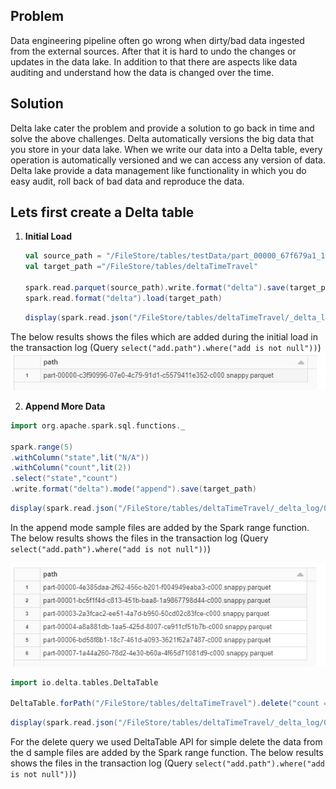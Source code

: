 ## Problem
Data engineering pipeline often go wrong when dirty/bad data ingested from the external sources. After that it is hard to undo the changes or updates in the data lake. In addition to that there are aspects like data auditing and understand how the data is changed over the time.

## Solution

Delta lake cater the problem and provide a solution to go back in time and solve the above challenges. Delta automatically versions the big data that you store in your data lake. When we write our data into a Delta table, every operation is automatically versioned and we can access any version of data. Delta lake provide a data management like functionality in which you do easy audit, roll back of bad data and reproduce the data.

## Lets first create a Delta table

 1. **Initial Load** 

	```scala
	val source_path = "/FileStore/tables/testData/part_00000_67f679a1_1d91_4571_9d54_54ab84497267_c000_snappy.parquet"
	val target_path ="/FileStore/tables/deltaTimeTravel"

	spark.read.parquet(source_path).write.format("delta").save(target_path)
	spark.read.format("delta").load(target_path)
	```
	```scala
	display(spark.read.json("/FileStore/tables/deltaTimeTravel/_delta_log/00000000000000000000.json").select("add.path").where("add is not null"))
	```
The below results shows the files which are added during the initial load in the transaction log (Query `select("add.path").where("add is not null"))`)
	![Delta lake](https://github.com/gurditsingh/blog/blob/gh-pages/_screenshots/dl_ep5_tt3.JPG?raw=true)

 2. **Append More Data**
```scala
import org.apache.spark.sql.functions._

spark.range(5)
.withColumn("state",lit("N/A"))
.withColumn("count",lit(2))
.select("state","count")
.write.format("delta").mode("append").save(target_path)
```
```scala
display(spark.read.json("/FileStore/tables/deltaTimeTravel/_delta_log/00000000000000000001.json").select("add.path").where("add is not null"))
```
In the append mode sample files are added by the Spark range function. The below results shows the files in the transaction log (Query `select("add.path").where("add is not null"))`)

![Delta lake](https://github.com/gurditsingh/blog/blob/gh-pages/_screenshots/dl_ep5_tt4.JPG?raw=true)


```scala
import io.delta.tables.DeltaTable

DeltaTable.forPath("/FileStore/tables/deltaTimeTravel").delete("count == 2")
```
```scala
display(spark.read.json("/FileStore/tables/deltaTimeTravel/_delta_log/00000000000000000002.json").select("remove.path").where("remove is not null"))
```
For the delete query we used DeltaTable API for simple delete the data from the d sample files are added by the Spark range function. The below results shows the files in the transaction log (Query `select("add.path").where("add is not null"))`)

<!--stackedit_data:
eyJoaXN0b3J5IjpbLTE5MzI0Njc5MzYsLTE3MzUyNzI3MjMsLT
E0MTIyMTYxMCwxMTE4NzM0OTEsMTk2NjUxNjc2OSw4NTEzNTcx
MDIsLTE1NTc4MzE2NjksLTEyMTU2OTQyMTMsLTE0MzExMDMyOD
IsLTE3MjA0MzAzOTIsLTIwODg3NDY2MTIsLTE1NzQ2Mjg2MjEs
LTc2NjQ1MDE2NCw4NjU1Njc2NjIsNTIzMjEyNzQ3LC0xODAwNT
I3MjkyLC0xMjkwNDIwOTc2LC0xODgxMzU4MDM3LDg1NzA5OTIy
MCwtMTg0MDkxMjY1OF19
-->